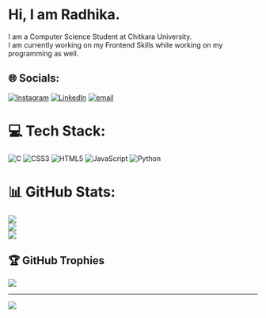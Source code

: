 # Hi, I am Radhika.<br>
 I am a Computer Science Student at Chitkara University.<br>
I am currently working on my Frontend Skills while working on my programming as well.<br>

## 🌐 Socials:
[![Instagram](https://img.shields.io/badge/Instagram-%23E4405F.svg?logo=Instagram&logoColor=white)](https://instagram.com/_radhikamadaan) [![LinkedIn](https://img.shields.io/badge/LinkedIn-%230077B5.svg?logo=linkedin&logoColor=white)](https://linkedin.com/in/radhika-m-725b07324) [![email](https://img.shields.io/badge/Email-D14836?logo=gmail&logoColor=white)](mailto:mukeshmadaan2025@gmail.com) 

# 💻 Tech Stack:
![C](https://img.shields.io/badge/c-%2300599C.svg?style=for-the-badge&logo=c&logoColor=white) ![CSS3](https://img.shields.io/badge/css3-%231572B6.svg?style=for-the-badge&logo=css3&logoColor=white) ![HTML5](https://img.shields.io/badge/html5-%23E34F26.svg?style=for-the-badge&logo=html5&logoColor=white) ![JavaScript](https://img.shields.io/badge/javascript-%23323330.svg?style=for-the-badge&logo=javascript&logoColor=%23F7DF1E) ![Python](https://img.shields.io/badge/python-3670A0?style=for-the-badge&logo=python&logoColor=ffdd54)
# 📊 GitHub Stats:
![](https://github-readme-stats.vercel.app/api?username=Radhika252007&theme=dark&hide_border=false&include_all_commits=false&count_private=false)<br/>
![](https://nirzak-streak-stats.vercel.app/?user=Radhika252007&theme=dark&hide_border=false)<br/>
![](https://github-readme-stats.vercel.app/api/top-langs/?username=Radhika252007&theme=dark&hide_border=false&include_all_commits=false&count_private=false&layout=compact)

## 🏆 GitHub Trophies
![](https://github-profile-trophy.vercel.app/?username=Radhika252007&theme=radical&no-frame=false&no-bg=true&margin-w=4)

---
[![](https://visitcount.itsvg.in/api?id=Radhika252007&icon=0&color=0)](https://visitcount.itsvg.in)

<!-- Proudly created with GPRM ( https://gprm.itsvg.in ) -->
